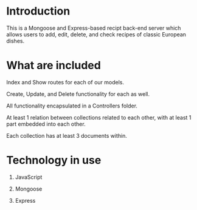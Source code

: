 # Introduction

This is a Mongoose and Express-based recipt back-end server which allows users to add, edit, delete, and check recipes of classic European dishes.

# What are included

Index and Show routes for each of our models.

Create, Update, and Delete functionality for each as well.

All functionality encapsulated in a Controllers folder.

At least 1 relation between collections related to each other, with at least 1 part embedded into each other.

Each collection has at least 3 documents within. 

# Technology in use

1. JavaScript

2. Mongoose

3. Express
